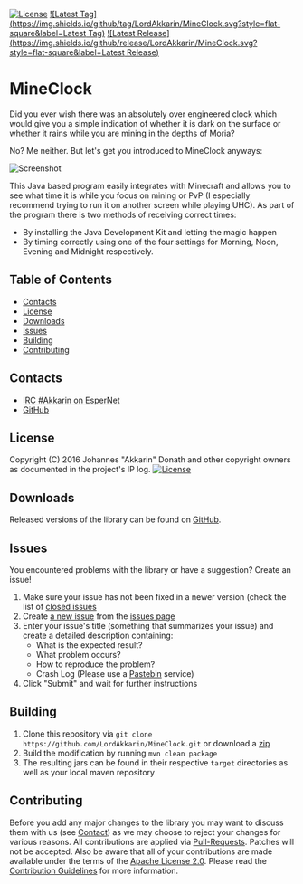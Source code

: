 [![License](https://img.shields.io/github/license/LordAkkarin/MineClock.svg?style=flat-square)](https://www.apache.org/licenses/LICENSE-2.0.txt)
[![Latest Tag](https://img.shields.io/github/tag/LordAkkarin/MineClock.svg?style=flat-square&label=Latest Tag)](https://github.com/LordAkkarin/MineClock/tags)
[![Latest Release](https://img.shields.io/github/release/LordAkkarin/MineClock.svg?style=flat-square&label=Latest Release)](https://github.com/LordAkkarin/MineClock/releases)

MineClock
=========

Did you ever wish there was an absolutely over engineered clock which would give you a simple
indication of whether it is dark on the surface or whether it rains while you are mining in the
depths of Moria?

No? Me neither. But let's get you introduced to MineClock anyways:

![Screenshot](http://i.imgur.com/rjsVzF1.png)

This Java based program easily integrates with Minecraft and allows you to see what time it is while
you focus on mining or PvP (I especially recommend trying to run it on another screen while playing
UHC). As part of the program there is two methods of receiving correct times:

* By installing the Java Development Kit and letting the magic happen
* By timing correctly using one of the four settings for Morning, Noon, Evening and Midnight respectively.

Table of Contents
-----------------
* [Contacts](#contacts)
* [License](#license)
* [Downloads](#downloads)
* [Issues](#issues)
* [Building](#building)
* [Contributing](#contributing)

Contacts
--------

* [IRC #Akkarin on EsperNet](http://webchat.esper.net/?channels=Akkarin)
* [GitHub](https://github.com/LordAkkarin/MineClock)

License
-------

Copyright (C) 2016 Johannes "Akkarin" Donath and other copyright owners as documented in the project's IP log.
[![License](https://img.shields.io/badge/License-Apache%202.0-blue.svg?style=flat-square)](https://www.apache.org/licenses/LICENSE-2.0.txt)

Downloads
---------

Released versions of the library can be found on [GitHub](https://github.com/LordAkkarin/MineClock/releases).

Issues
------

You encountered problems with the library or have a suggestion? Create an issue!

1. Make sure your issue has not been fixed in a newer version (check the list of [closed issues](https://github.com/LordAkkarin/MineClock/issues?q=is%3Aissue+is%3Aclosed)
1. Create [a new issue](https://github.com/LordAkkarin/MineClock/issues/new) from the [issues page](https://github.com/LordAkkarin/MineClock/issues)
1. Enter your issue's title (something that summarizes your issue) and create a detailed description containing:
   - What is the expected result?
   - What problem occurs?
   - How to reproduce the problem?
   - Crash Log (Please use a [Pastebin](http://www.pastebin.com) service)
1. Click "Submit" and wait for further instructions

Building
--------

1. Clone this repository via ```git clone https://github.com/LordAkkarin/MineClock.git``` or download a [zip](https://github.com/LordAkkarin/MineClock/archive/master.zip)
1. Build the modification by running ```mvn clean package```
1. The resulting jars can be found in their respective ```target``` directories as well as your local maven repository

Contributing
------------

Before you add any major changes to the library you may want to discuss them with us (see [Contact](#contact)) as
we may choose to reject your changes for various reasons. All contributions are applied via [Pull-Requests](https://help.github.com/articles/creating-a-pull-request).
Patches will not be accepted. Also be aware that all of your contributions are made available under the terms of the
[Apache License 2.0](https://www.apache.org/licenses/LICENSE-2.0.txt). Please read the [Contribution Guidelines](CONTRIBUTING.md)
for more information.
